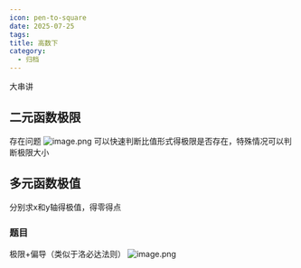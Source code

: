 ```yaml
---
icon: pen-to-square
date: 2025-07-25
tags: 
title: 高数下
category:
  - 归档
---
```

大串讲
## 二元函数极限
存在问题
![image.png](https://cdn.jsdelivr.net/gh/fakeppa/blog-img/20250729144543.png)
可以快速判断比值形式得极限是否存在，特殊情况可以判断极限大小
## 多元函数极值
分别求x和y轴得极值，得零得点
### 题目
极限+偏导（类似于洛必达法则）
![image.png](https://cdn.jsdelivr.net/gh/fakeppa/blog-img/20250729150527.png)
